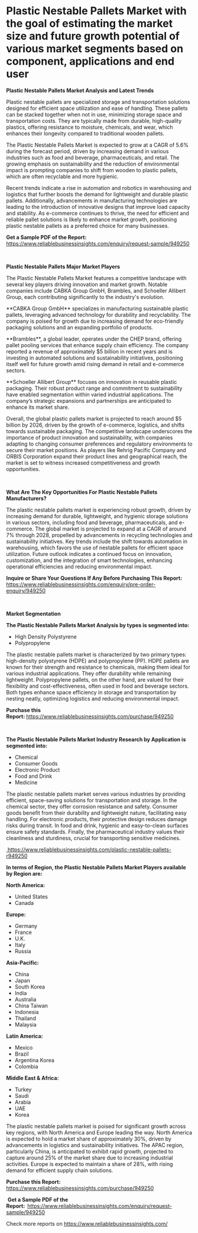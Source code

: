 <p><h1>Plastic Nestable Pallets Market with the goal of estimating the market size and future growth potential of various market segments based on component, applications and end user</h1></p><p><strong>Plastic Nestable Pallets Market Analysis and Latest Trends</strong></p>
<p><p>Plastic nestable pallets are specialized storage and transportation solutions designed for efficient space utilization and ease of handling. These pallets can be stacked together when not in use, minimizing storage space and transportation costs. They are typically made from durable, high-quality plastics, offering resistance to moisture, chemicals, and wear, which enhances their longevity compared to traditional wooden pallets. </p><p>The Plastic Nestable Pallets Market is expected to grow at a CAGR of 5.6% during the forecast period, driven by increasing demand in various industries such as food and beverage, pharmaceuticals, and retail. The growing emphasis on sustainability and the reduction of environmental impact is prompting companies to shift from wooden to plastic pallets, which are often recyclable and more hygienic. </p><p>Recent trends indicate a rise in automation and robotics in warehousing and logistics that further boosts the demand for lightweight and durable plastic pallets. Additionally, advancements in manufacturing technologies are leading to the introduction of innovative designs that improve load capacity and stability. As e-commerce continues to thrive, the need for efficient and reliable pallet solutions is likely to enhance market growth, positioning plastic nestable pallets as a preferred choice for many businesses.</p></p>
<p><strong>Get a Sample PDF of the Report:&nbsp;</strong> <a href="https://www.reliablebusinessinsights.com/enquiry/request-sample/949250?utm_campaign=2252&utm_medium=2&utm_source=Github&utm_content=ia&utm_term=30012025&utm_id=plastic-nestable-pallets">https://www.reliablebusinessinsights.com/enquiry/request-sample/949250</a></p>
<p>&nbsp;</p>
<p><strong>Plastic Nestable Pallets Major Market Players</strong></p>
<p><p>The Plastic Nestable Pallets Market features a competitive landscape with several key players driving innovation and market growth. Notable companies include CABKA Group GmbH, Brambles, and Schoeller Allibert Group, each contributing significantly to the industry's evolution.</p><p>**CABKA Group GmbH** specializes in manufacturing sustainable plastic pallets, leveraging advanced technology for durability and recyclability. The company is poised for growth due to increasing demand for eco-friendly packaging solutions and an expanding portfolio of products.</p><p>**Brambles**, a global leader, operates under the CHEP brand, offering pallet pooling services that enhance supply chain efficiency. The company reported a revenue of approximately $5 billion in recent years and is investing in automated solutions and sustainability initiatives, positioning itself well for future growth amid rising demand in retail and e-commerce sectors.</p><p>**Schoeller Allibert Group** focuses on innovation in reusable plastic packaging. Their robust product range and commitment to sustainability have enabled segmentation within varied industrial applications. The company’s strategic expansions and partnerships are anticipated to enhance its market share.</p><p>Overall, the global plastic pallets market is projected to reach around $5 billion by 2026, driven by the growth of e-commerce, logistics, and shifts towards sustainable packaging. The competitive landscape underscores the importance of product innovation and sustainability, with companies adapting to changing consumer preferences and regulatory environments to secure their market positions. As players like Rehrig Pacific Company and ORBIS Corporation expand their product lines and geographical reach, the market is set to witness increased competitiveness and growth opportunities.</p></p>
<p>&nbsp;</p>
<p><strong>What Are The Key Opportunities For Plastic Nestable Pallets Manufacturers?</strong></p>
<p><p>The plastic nestable pallets market is experiencing robust growth, driven by increasing demand for durable, lightweight, and hygienic storage solutions in various sectors, including food and beverage, pharmaceuticals, and e-commerce. The global market is projected to expand at a CAGR of around 7% through 2028, propelled by advancements in recycling technologies and sustainability initiatives. Key trends include the shift towards automation in warehousing, which favors the use of nestable pallets for efficient space utilization. Future outlook indicates a continued focus on innovation, customization, and the integration of smart technologies, enhancing operational efficiencies and reducing environmental impact.</p></p>
<p><strong>Inquire or Share Your Questions If Any Before Purchasing This Report:</strong> <a href="https://www.reliablebusinessinsights.com/enquiry/pre-order-enquiry/949250?utm_campaign=2252&utm_medium=2&utm_source=Github&utm_content=ia&utm_term=30012025&utm_id=plastic-nestable-pallets">https://www.reliablebusinessinsights.com/enquiry/pre-order-enquiry/949250</a></p>
<p>&nbsp;</p>
<p><strong>Market Segmentation</strong></p>
<p><strong>The Plastic Nestable Pallets Market Analysis by types is segmented into:</strong></p>
<p><ul><li>High Density Polystyrene</li><li>Polypropylene</li></ul></p>
<p><p>The plastic nestable pallets market is characterized by two primary types: high-density polystyrene (HDPE) and polypropylene (PP). HDPE pallets are known for their strength and resistance to chemicals, making them ideal for various industrial applications. They offer durability while remaining lightweight. Polypropylene pallets, on the other hand, are valued for their flexibility and cost-effectiveness, often used in food and beverage sectors. Both types enhance space efficiency in storage and transportation by nesting neatly, optimizing logistics and reducing environmental impact.</p></p>
<p><strong>Purchase this Report:&nbsp;</strong><a href="https://www.reliablebusinessinsights.com/purchase/949250?utm_campaign=2252&utm_medium=2&utm_source=Github&utm_content=ia&utm_term=30012025&utm_id=plastic-nestable-pallets">https://www.reliablebusinessinsights.com/purchase/949250</a></p>
<p>&nbsp;</p>
<p><strong>The Plastic Nestable Pallets Market Industry Research by Application is segmented into:</strong></p>
<p><ul><li>Chemical</li><li>Consumer Goods</li><li>Electronic Product</li><li>Food and Drink</li><li>Medicine</li></ul></p>
<p><p>The plastic nestable pallets market serves various industries by providing efficient, space-saving solutions for transportation and storage. In the chemical sector, they offer corrosion resistance and safety. Consumer goods benefit from their durability and lightweight nature, facilitating easy handling. For electronic products, their protective design reduces damage risks during transit. In food and drink, hygienic and easy-to-clean surfaces ensure safety standards. Finally, the pharmaceutical industry values their cleanliness and sturdiness, crucial for transporting sensitive medicines.</p></p>
<p><a href="https://www.reliablebusinessinsights.com/plastic-nestable-pallets-r949250?utm_campaign=2252&utm_medium=2&utm_source=Github&utm_content=ia&utm_term=30012025&utm_id=plastic-nestable-pallets">&nbsp;https://www.reliablebusinessinsights.com/plastic-nestable-pallets-r949250</a></p>
<p><strong>In terms of Region, the Plastic Nestable Pallets Market Players available by Region are:</strong></p>
<p>
    <p> <strong> North America: </strong>
        <ul>
            <li>United States</li>
            <li>Canada</li>
        </ul>
        </p> 
    <p> <strong> Europe: </strong>
        <ul>
            <li>Germany</li>
            <li>France</li>
            <li>U.K.</li>
            <li>Italy</li>
            <li>Russia</li>
        </ul>
        </p> 
    <p> <strong> Asia-Pacific: </strong>
        <ul>
            <li>China</li>
            <li>Japan</li>
            <li>South Korea</li>
            <li>India</li>
            <li>Australia</li>
            <li>China Taiwan</li>
            <li>Indonesia</li>
            <li>Thailand</li>
            <li>Malaysia</li>
        </ul>
        </p> 
    <p> <strong> Latin America: </strong>
        <ul>
            <li>Mexico</li>
            <li>Brazil</li>
            <li>Argentina Korea</li>
            <li>Colombia</li>
        </ul>
        </p> 
    <p> <strong> Middle East & Africa: </strong>
        <ul>
            <li>Turkey</li>
            <li>Saudi</li>
            <li>Arabia</li>
            <li>UAE</li>
            <li>Korea</li>
        </ul>
    </p>
    </p>
<p><p>The plastic nestable pallets market is poised for significant growth across key regions, with North America and Europe leading the way. North America is expected to hold a market share of approximately 30%, driven by advancements in logistics and sustainability initiatives. The APAC region, particularly China, is anticipated to exhibit rapid growth, projected to capture around 25% of the market share due to increasing industrial activities. Europe is expected to maintain a share of 28%, with rising demand for efficient supply chain solutions.</p></p>
<p><strong>Purchase this Report: </strong><a href="https://www.reliablebusinessinsights.com/purchase/949250?utm_campaign=2252&utm_medium=2&utm_source=Github&utm_content=ia&utm_term=30012025&utm_id=plastic-nestable-pallets">https://www.reliablebusinessinsights.com/purchase/949250</a></p>
<p>&nbsp;<strong>Get a Sample PDF of the Report:&nbsp;&nbsp;</strong><a href="https://www.reliablebusinessinsights.com/enquiry/request-sample/949250?utm_campaign=2252&utm_medium=2&utm_source=Github&utm_content=ia&utm_term=30012025&utm_id=plastic-nestable-pallets">https://www.reliablebusinessinsights.com/enquiry/request-sample/949250</a></p>
<p><strong></strong></p>
<p>Check more reports on <a href="https://www.reliablebusinessinsights.com/?utm_campaign=2252&utm_medium=2&utm_source=Github&utm_content=ia&utm_term=30012025&utm_id=plastic-nestable-pallets">https://www.reliablebusinessinsights.com/</a></p>